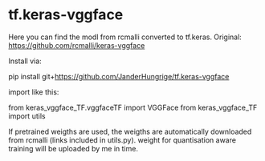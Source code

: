 # tf.keras-vggface

Here you can find the modl from rcmalli converted to tf.keras. 
Original: https://github.com/rcmalli/keras-vggface

Install via:

pip install git+https://github.com/JanderHungrige/tf.keras-vggface 


import like this:

from keras_vggface_TF.vggfaceTF import VGGFace
from keras_vggface_TF import utils

If pretrained weigths are used, the weigths are automatically downloaded from rcmalli (links included in utils.py). 
weight for quantisation aware training will be uploaded by me in time.
